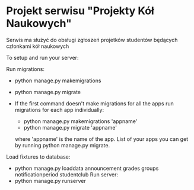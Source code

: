# Projekt serwisu "Projekty Kół Naukowych"

Serwis ma służyć do obsługi zgłoszeń projetków studentów będących członkami kół naukowych


To setup and run your server:







Run migrations:
  - python manage.py makemigrations
  - python manage.py migrate
  - If the first command doesn't make migrations for all the apps run migrations for each app individually:
    - python manage.py makemigrations 'appname'
    - python manage.py migrate 'appname'
    
    where 'appname' is the name of the app. List of your apps you can get by running python manage.py migrate.

Load fixtures to database:
  - python manage.py loaddata announcement grades groups notificationperiod studentclub
Run server:
  - python manage.py runserver

